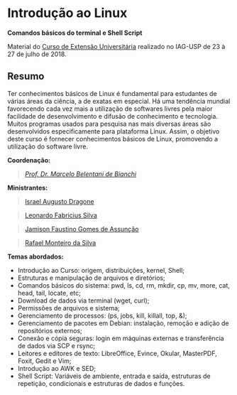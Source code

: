 # Introdução ao Linux
**Comandos básicos do terminal e Shell Script**

Material do [Curso de Extensão Universitária][1] realizado no IAG-USP
de 23 à 27 de julho de 2018.

## Resumo
Ter conhecimentos básicos de Linux é fundamental para estudantes de várias
áreas da ciência, a de exatas em especial. Há uma tendência mundial
favorecendo cada vez mais a utilização de softwares livres pela maior
facilidade de desenvolvimento e difusão de conhecimento e tecnologia.
Muitos programas usados para pesquisa nas mais diversas áreas são
desenvolvidos especificamente para plataforma Linux.
Assim, o objetivo deste curso é fornecer conhecimentos básicos de Linux,
promovendo a utilização do software livre.

**Coordenação:**
>[*Prof. Dr. Marcelo Belentani de Bianchi*][2]

**Ministrantes:**
>[Israel Augusto Dragone][3]

>[Leonardo Fabricius Silva][4]

>[Jamison Faustino Gomes de Assunção][5]

>[Rafael Monteiro da Silva][6]

**Temas abordados:**
- Introdução ao Curso: origem, distribuições, kernel, Shell;
- Estruturas e manipulação de arquivos e diretórios;
- Comandos básicos do sistema: pwd, ls, cd, rm, mkdir, cp, mv,
more, cat, head, tail, locate, etc;
- Download de dados via terminal (wget, curl);
- Permissões de arquivos e sistema;
- Gerenciamento de processos: (ps, jobs, kill, killall, top, &);
- Gerenciamento de pacotes em Debian: instalação, remoção e adição de
repositórios externos;
- Conexão e cópia seguras: login em máquinas externas e
transferência de dados via SCP e rsync;
- Leitores e editores de texto: LibreOffice, Evince, Okular, MasterPDF, Foxit,
Gedit e Vim;
- Introdução ao AWK e SED;
- Shell Script: Variáveis de ambiente, entrada e saída, estruturas de repetição,
condicionais e estruturas de dados e funções.

[1]: http://www.iag.usp.br/geofisica/linux
[2]: https://github.com/marcelobianchi
[3]: https://github.com/IsraelDragone
[4]: https://github.com/leofabricius
[5]: https://github.com/jamisonassuncao
[6]: https://github.com/rafaelmds
